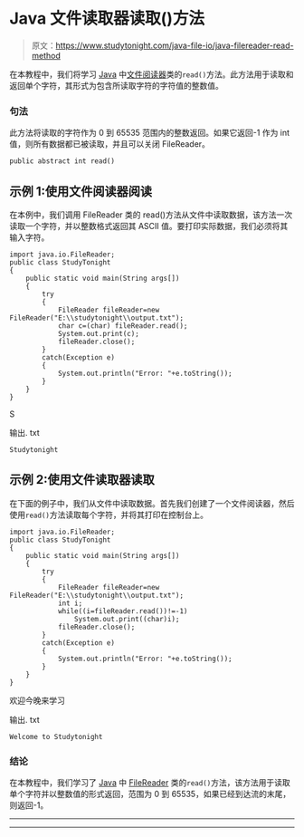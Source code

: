 # Java 文件读取器读取()方法

> 原文：<https://www.studytonight.com/java-file-io/java-filereader-read-method>

在本教程中，我们将学习 [Java](https://www.studytonight.com/java/) 中[文件阅读器](https://www.studytonight.com/java-file-io/java-filereader-class)类的`read()`方法。此方法用于读取和返回单个字符，其形式为包含所读取字符的字符值的整数值。

### 句法

此方法将读取的字符作为 0 到 65535 范围内的整数返回。如果它返回-1 作为 int 值，则所有数据都已被读取，并且可以关闭 FileReader。

```
public abstract int read()
```

## 示例 1:使用文件阅读器阅读

在本例中，我们调用 FileReader 类的 read()方法从文件中读取数据，该方法一次读取一个字符，并以整数格式返回其 ASCII 值。要打印实际数据，我们必须将其输入字符。

```
import java.io.FileReader;
public class StudyTonight 
{
	public static void main(String args[])
	{
		try
		{   		
			FileReader fileReader=new FileReader("E:\\studytonight\\output.txt");    
			char c=(char) fileReader.read();
			System.out.print(c);    
			fileReader.close();    
		}
		catch(Exception e)
		{
			System.out.println("Error: "+e.toString());
		}
	}
}
```

S

输出. txt

```
Studytonight
```

## 示例 2:使用文件读取器读取

在下面的例子中，我们从文件中读取数据。首先我们创建了一个文件阅读器，然后使用`read()`方法读取每个字符，并将其打印在控制台上。

```
import java.io.FileReader;
public class StudyTonight 
{
	public static void main(String args[])
	{
		try
		{   		
			FileReader fileReader=new FileReader("E:\\studytonight\\output.txt");    
			int i;    
			while((i=fileReader.read())!=-1)    
				System.out.print((char)i);    
			fileReader.close();    
		}
		catch(Exception e)
		{
			System.out.println("Error: "+e.toString());
		}
	}
}
```

欢迎今晚来学习

输出. txt

```
Welcome to Studytonight
```

### 结论

在本教程中，我们学习了 [Java](https://www.studytonight.com/java/) 中 [FileReader](https://www.studytonight.com/java-file-io/java-filereader-class) 类的`read()`方法，该方法用于读取单个字符并以整数值的形式返回，范围为 0 到 65535，如果已经到达流的末尾，则返回-1。

* * *

* * *